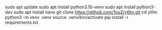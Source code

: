 sudo apt update
sudo apt install python3.10-venv
sudo apt install python3-dev
sudo apt install nano
git clone https://github.com/1ou2/ytllm.git
cd ytllm
python3 -m venv .venv
source .venv/bin/activate
pip install -r requirements.txt

